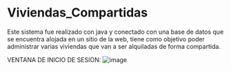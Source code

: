 # Viviendas_Compartidas
Este sistema fue realizado con java y conectado con una base de datos que se encuentra alojada en un sitio de la web, tiene como objetivo poder administrar varias viviendas que van a ser alquiladas de forma compartida.


VENTANA DE INICIO DE SESION:
![image](https://user-images.githubusercontent.com/64045193/182501212-8bed0874-cb86-4cfd-9e0e-dc58bfb067ea.png)
